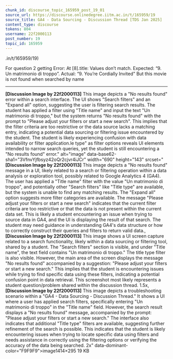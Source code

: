 ```yaml
---
chunk_id: discourse_topic_165959_post_19_01
source_url: https://discourse.onlinedegree.iitm.ac.in/t/165959/19
source_title: GA4 - Data Sourcing - Discussion Thread [TDS Jan 2025]
content_type: discourse
tokens: 804
username: 22f2000113
post_number: 19
topic_id: 165959
---
```


.in/t/165959/19)

For question 2 getting Error: At [8].title: Values don’t match. Expected: “9. Un matrimonio di troppo”. Actual: “9. You’re Cordially Invited” But this movie is not found when searched by name

---

**[Discussion Image by 22f2000113]** This image depicts a "No results found" error within a search interface. The UI shows "Search filters" and an "Expand all" option, suggesting the user is filtering search results. The student has applied a filter using "Title name" and input the text "Un matrimonio di troppo," but the system returns "No results found" with the prompt to "Please adjust your filters or start a new search". This implies that the filter criteria are too restrictive or the data source lacks a matching entry, indicating a potential data sourcing or filtering issue encountered by the student. The student is likely experiencing confusion with data availability or filter application.le type" as filter options reveals UI elements intended to narrow search queries, yet the student is still encountering a "No results found" error." alt="image" data-base62-sha1="3VfnvYjfbsyz42oQr2cjvr4iJCr" width="690" height="143" srcset="**[Discussion Image by 22f2000113]** This image depicts a "No results found" message in a UI, likely related to a search or filtering operation within a data analysis or exploration tool, possibly related to Google Analytics 4 (GA4). The user has applied a "Title name" filter with the value "Un matrimonio di troppo", and potentially other "Search filters" like "Title type" are available, but the system is unable to find any matching results. The "Expand all" option suggests more filter categories are available. The message "Please adjust your filters or start a new search" indicates that the current filter criteria are too restrictive or that the data is not present within the current data set. This is likely a student encountering an issue when trying to source data in GA4, and the UI is displaying the result of that search. The student may need guidance in understanding GA4's data structure or how to correctly construct their queries and filters to return valid data., **[Discussion Image by 22f2000113]** This image shows a UI screen capture related to a search functionality, likely within a data sourcing or filtering tool, shared by a student. The "Search filters" section is visible, and under "Title name", the text field contains "Un matrimonio di troppo." The title type filter is also visible. However, the main area of the screen displays the message "No results found" accompanied by a suggestion: "Please adjust your filters or start a new search." This implies that the student is encountering issues while trying to find specific data using these filters, indicating a potential confusion point in data retrieval. This screenshot most likely represents a student question/problem shared within the discussion thread. 1.5x, **[Discussion Image by 22f2000113]** This image depicts a troubleshooting scenario within a "GA4 - Data Sourcing - Discussion Thread." It shows a UI where a user has applied search filters, specifically entering "Un matrimonio di troppo" in the "Title name" field. However, the search result displays a "No results found" message, accompanied by the prompt: "Please adjust your filters or start a new search." The interface also indicates that additional "Title type" filters are available, suggesting further refinement of the search is possible. This indicates that the student is likely encountering issues when trying to locate specific data using filters and needs assistance in correctly using the filtering options or verifying the accuracy of the data being searched. 2x" data-dominant-color="F9F9F9">image1414×295 19 KB
